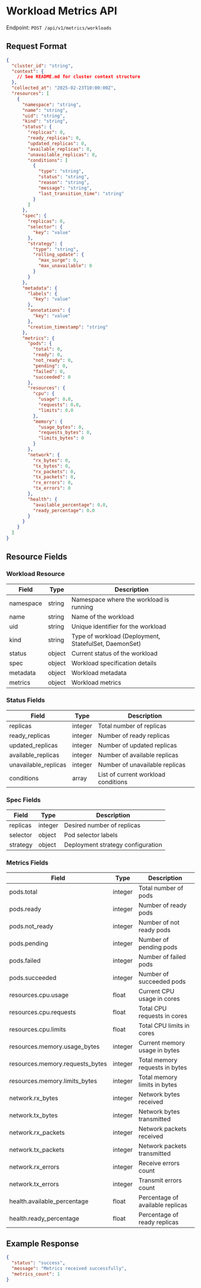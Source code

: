# Workload Metrics API

Endpoint: `POST /api/v1/metrics/workloads`

## Request Format

```json
{
  "cluster_id": "string",
  "context": {
    // See README.md for cluster context structure
  },
  "collected_at": "2025-02-23T10:00:00Z",
  "resources": [
    {
      "namespace": "string",
      "name": "string",
      "uid": "string",
      "kind": "string",
      "status": {
        "replicas": 0,
        "ready_replicas": 0,
        "updated_replicas": 0,
        "available_replicas": 0,
        "unavailable_replicas": 0,
        "conditions": [
          {
            "type": "string",
            "status": "string",
            "reason": "string",
            "message": "string",
            "last_transition_time": "string"
          }
        ]
      },
      "spec": {
        "replicas": 0,
        "selector": {
          "key": "value"
        },
        "strategy": {
          "type": "string",
          "rolling_update": {
            "max_surge": 0,
            "max_unavailable": 0
          }
        }
      },
      "metadata": {
        "labels": {
          "key": "value"
        },
        "annotations": {
          "key": "value"
        },
        "creation_timestamp": "string"
      },
      "metrics": {
        "pods": {
          "total": 0,
          "ready": 0,
          "not_ready": 0,
          "pending": 0,
          "failed": 0,
          "succeeded": 0
        },
        "resources": {
          "cpu": {
            "usage": 0.0,
            "requests": 0.0,
            "limits": 0.0
          },
          "memory": {
            "usage_bytes": 0,
            "requests_bytes": 0,
            "limits_bytes": 0
          }
        },
        "network": {
          "rx_bytes": 0,
          "tx_bytes": 0,
          "rx_packets": 0,
          "tx_packets": 0,
          "rx_errors": 0,
          "tx_errors": 0
        },
        "health": {
          "available_percentage": 0.0,
          "ready_percentage": 0.0
        }
      }
    }
  ]
}
```

## Resource Fields

### Workload Resource

| Field | Type | Description |
|-------|------|-------------|
| namespace | string | Namespace where the workload is running |
| name | string | Name of the workload |
| uid | string | Unique identifier for the workload |
| kind | string | Type of workload (Deployment, StatefulSet, DaemonSet) |
| status | object | Current status of the workload |
| spec | object | Workload specification details |
| metadata | object | Workload metadata |
| metrics | object | Workload metrics |

### Status Fields

| Field | Type | Description |
|-------|------|-------------|
| replicas | integer | Total number of replicas |
| ready_replicas | integer | Number of ready replicas |
| updated_replicas | integer | Number of updated replicas |
| available_replicas | integer | Number of available replicas |
| unavailable_replicas | integer | Number of unavailable replicas |
| conditions | array | List of current workload conditions |

### Spec Fields

| Field | Type | Description |
|-------|------|-------------|
| replicas | integer | Desired number of replicas |
| selector | object | Pod selector labels |
| strategy | object | Deployment strategy configuration |

### Metrics Fields

| Field | Type | Description |
|-------|------|-------------|
| pods.total | integer | Total number of pods |
| pods.ready | integer | Number of ready pods |
| pods.not_ready | integer | Number of not ready pods |
| pods.pending | integer | Number of pending pods |
| pods.failed | integer | Number of failed pods |
| pods.succeeded | integer | Number of succeeded pods |
| resources.cpu.usage | float | Current CPU usage in cores |
| resources.cpu.requests | float | Total CPU requests in cores |
| resources.cpu.limits | float | Total CPU limits in cores |
| resources.memory.usage_bytes | integer | Current memory usage in bytes |
| resources.memory.requests_bytes | integer | Total memory requests in bytes |
| resources.memory.limits_bytes | integer | Total memory limits in bytes |
| network.rx_bytes | integer | Network bytes received |
| network.tx_bytes | integer | Network bytes transmitted |
| network.rx_packets | integer | Network packets received |
| network.tx_packets | integer | Network packets transmitted |
| network.rx_errors | integer | Receive errors count |
| network.tx_errors | integer | Transmit errors count |
| health.available_percentage | float | Percentage of available replicas |
| health.ready_percentage | float | Percentage of ready replicas |

## Example Response

```json
{
  "status": "success",
  "message": "Metrics received successfully",
  "metrics_count": 1
}
